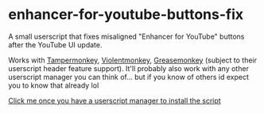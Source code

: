 # enhancer-for-youtube-buttons-fix
A small userscript that fixes misaligned "Enhancer for YouTube" buttons after the YouTube UI update.

Works with [Tampermonkey](https://www.tampermonkey.net/), [Violentmonkey](https://violentmonkey.github.io/), [Greasemonkey](https://www.greasespot.net/) (subject to their userscript header feature support).
It'll probably also work with any other userscript manager you can think of... but if you know of others id expect you to know that already lol

[Click me once you have a userscript manager to install the script](https://github.com/stansters/enhancer-for-youtube-buttons-fix/raw/refs/heads/main/Fix.user.js)
